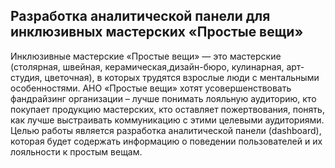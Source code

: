 ## Разработка аналитической панели для инклюзивных мастерских «Простые вещи»

Инклюзивные мастерские «Простые вещи» — это мастерские (столярная, швейная, керамическая,дизайн-бюро, кулинарная, арт-студия, цветочная), в которых трудятся взрослые люди с ментальными особенностями. АНО «Простые вещи» хотят усовершенствовать фандрайзинг организации – лучше понимать лояльную аудиторию, кто покупает продукцию мастерских, кто оставляет пожертвования, понять, как лучше выстраивать коммуникацию с этими целевыми аудиториями. Целью работы является разработка аналитической панели (dashboard), которая будет содержать информацию о поведении пользователей и их лояльности к простым вещам. 

